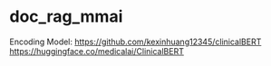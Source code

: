 # doc_rag_mmai

Encoding Model: https://github.com/kexinhuang12345/clinicalBERT
https://huggingface.co/medicalai/ClinicalBERT
